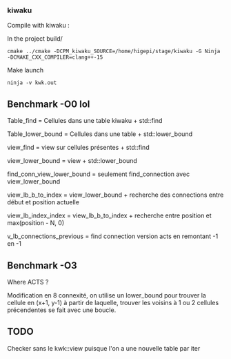 ### kiwaku

Compile with kiwaku :

In the project build/
```
cmake ../cmake -DCPM_kiwaku_SOURCE=/home/higepi/stage/kiwaku -G Ninja -DCMAKE_CXX_COMPILER=clang++-15
```

Make launch
``` 
ninja -v kwk.out
```

## Benchmark -O0 lol

Table_find = Cellules dans une table kiwaku + std::find

Table_lower_bound = Cellules dans une table + std::lower_bound

view_find = view sur cellules présentes + std::find

view_lower_bound = view + std::lower_bound

find_conn_view_lower_bound = seulement find_connection avec view_lower_bound

view_lb_b_to_index = view_lower_bound + recherche des connections entre début et position actuelle

view_lb_index_index = view_lb_b_to_index + recherche entre position et max(position - N, 0) 

v_lb_connections_previous = find connection version acts en remontant -1 en -1

## Benchmark -O3 
Where ACTS ?

Modification en 8 connexité, on utilise un lower_bound pour trouver la cellule en (x+1, y-1) à partir de laquelle, trouver les voisins à 1 ou 2 cellules précendentes se fait avec une boucle.

## TODO

Checker sans le kwk::view puisque l'on a une nouvelle table par iter
